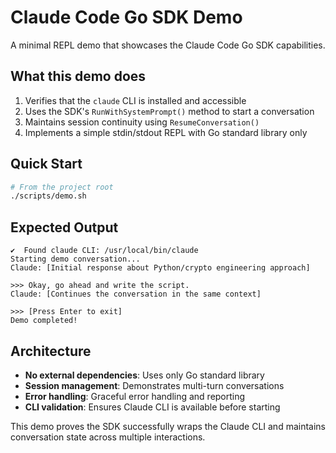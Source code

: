 # Claude Code Go SDK Demo

A minimal REPL demo that showcases the Claude Code Go SDK capabilities.

## What this demo does

1. Verifies that the `claude` CLI is installed and accessible
2. Uses the SDK's `RunWithSystemPrompt()` method to start a conversation
3. Maintains session continuity using `ResumeConversation()`
4. Implements a simple stdin/stdout REPL with Go standard library only

## Quick Start

```bash
# From the project root
./scripts/demo.sh
```

## Expected Output

```
✔️  Found claude CLI: /usr/local/bin/claude
Starting demo conversation...
Claude: [Initial response about Python/crypto engineering approach]

>>> Okay, go ahead and write the script.
Claude: [Continues the conversation in the same context]

>>> [Press Enter to exit]
Demo completed!
```

## Architecture

- **No external dependencies**: Uses only Go standard library
- **Session management**: Demonstrates multi-turn conversations
- **Error handling**: Graceful error handling and reporting
- **CLI validation**: Ensures Claude CLI is available before starting

This demo proves the SDK successfully wraps the Claude CLI and maintains conversation state across multiple interactions.